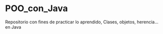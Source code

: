 # POO_con_Java
Repositorio con fines de practicar lo aprendido, Clases, objetos, herencia... en Java
